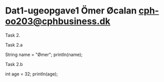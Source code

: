 # Dat1-ugeopgave1		Ömer Øcalan		cph-oo203@cphbusiness.dk

Task 2.

Task 2.a

String name = "Ømer";
println(name);

Task 2.b

int age = 32;
println(age);